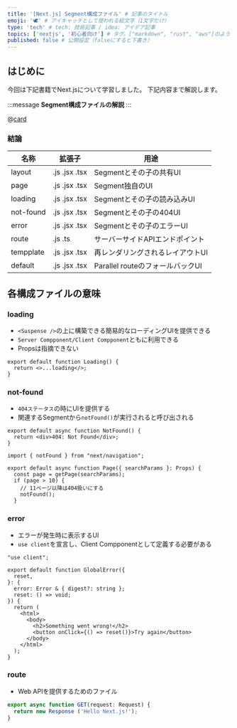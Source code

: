 ```yaml
---
title: '[Next.js] Segment構成ファイル' # 記事のタイトル
emoji: '🕊' # アイキャッチとして使われる絵文字（1文字だけ）
type: 'tech' # tech: 技術記事 / idea: アイデア記事
topics: ['nextjs', '初心者向け'] # タグ。["markdown", "rust", "aws"]のように指定する
published: false # 公開設定（falseにすると下書き）
---
```


## はじめに 
今回は下記書籍でNext.jsについて学習しました。
下記内容まで解説します。

:::message
**Segment構成ファイルの解説**
:::


@[card](https://amzn.asia/d/3oB63FN)

### 結論

| 名称 | 拡張子 | 用途 |
| ---- | ---- | ---- |
| layout | .js .jsx .tsx | Segmentとその子の共有UI |
| page | .js .jsx .tsx | Segment独自のUI |
| loading | .js .jsx .tsx | Segmentとその子の読み込みUI |
| not-found | .js .jsx .tsx | Segmentとその子の404UI |
| error | .js .jsx .tsx | Segmentとその子のエラーUI |
| route | .js .ts | サーバーサイドAPIエンドポイント |
| tempplate | .js .jsx .tsx | 再レンダリングされるレイアウトUI |
| default | .js .jsx .tsx | Parallel routeのフォールバックUI |

## 各構成ファイルの意味

### loading
- `<Suspense />`の上に構築できる簡易的なローディングUIを提供できる
- `Server Compponent/Client Compponent`ともに利用できる
- Propsは指摘できない

```tsx
export default function Loading() {
  return <>...loading</>;
}
```

### not-found
- `404ステータス`の時にUIを提供する
- 関連するSegmentから`notFound()`が実行されると呼び出される
```tsx
export default async function NotFound() {
  return <div>404: Not Found</div>;
}
```

```tsx
import { notFound } from "next/navigation";

export default async function Page({ searchParams }: Props) {
  const page = getPage(searchParams);
  if (page > 10) {
    // 11ページ以降は404扱いにする
    notFound();
  }
```

### error
- エラーが発生時に表示するUI
- `use client`を宣言し、Client Compponentとして定義する必要がある

```tsx
"use client";

export default function GlobalError({
  reset,
}: {
  error: Error & { digest?: string };
  reset: () => void;
}) {
  return (
    <html>
      <body>
        <h2>Something went wrong!</h2>
        <button onClick={() => reset()}>Try again</button>
      </body>
    </html>
  );
}

```

### route
- Web APIを提供するためのファイル

```ts
export async function GET(request: Request) {
  return new Response ('Hello Next.js!');
}
``` 
